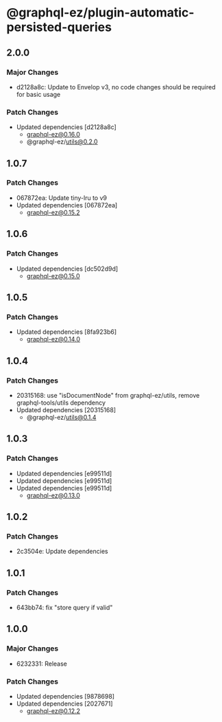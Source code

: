 # @graphql-ez/plugin-automatic-persisted-queries

## 2.0.0

### Major Changes

- d2128a8c: Update to Envelop v3, no code changes should be required for basic usage

### Patch Changes

- Updated dependencies [d2128a8c]
  - graphql-ez@0.16.0
  - @graphql-ez/utils@0.2.0

## 1.0.7

### Patch Changes

- 067872ea: Update tiny-lru to v9
- Updated dependencies [067872ea]
  - graphql-ez@0.15.2

## 1.0.6

### Patch Changes

- Updated dependencies [dc502d9d]
  - graphql-ez@0.15.0

## 1.0.5

### Patch Changes

- Updated dependencies [8fa923b6]
  - graphql-ez@0.14.0

## 1.0.4

### Patch Changes

- 20315168: use "isDocumentNode" from graphql-ez/utils, remove graphql-tools/utils dependency
- Updated dependencies [20315168]
  - @graphql-ez/utils@0.1.4

## 1.0.3

### Patch Changes

- Updated dependencies [e99511d]
- Updated dependencies [e99511d]
- Updated dependencies [e99511d]
  - graphql-ez@0.13.0

## 1.0.2

### Patch Changes

- 2c3504e: Update dependencies

## 1.0.1

### Patch Changes

- 643bb74: fix "store query if valid"

## 1.0.0

### Major Changes

- 6232331: Release

### Patch Changes

- Updated dependencies [9878698]
- Updated dependencies [2027671]
  - graphql-ez@0.12.2
